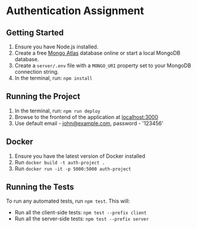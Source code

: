# Authentication Assignment


## Getting Started

1. Ensure you have Node.js installed.
2. Create a free [Mongo Atlas](https://www.mongodb.com/atlas/database) database online or start a local MongoDB database.
3. Create a `server/.env` file with a `MONGO_URI` property set to your MongoDB connection string.
4. In the terminal, run: `npm install`

## Running the Project

1. In the terminal, run: `npm run deploy`
2. Browse to the frontend of the application at [localhost:3000](http://localhost:3000)
3. Use default email - john@example.com, password - '123456' 

## Docker

1. Ensure you have the latest version of Docker installed
2. Run `docker build -t auth-project .`
3. Run `docker run -it -p 5000:5000 auth-project`

## Running the Tests

To run any automated tests, run `npm test`. This will: 
* Run all the client-side tests: `npm test --prefix client`
* Run all the server-side tests: `npm test --prefix server` 

